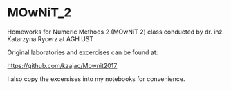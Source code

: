 # MOwNiT_2
Homeworks for Numeric Methods 2 (MOwNiT 2) class conducted by dr. inż. Katarzyna Rycerz at AGH UST

Original laboratories and excercises can be found at:

https://github.com/kzajac/Mownit2017

I also copy the excersises into my notebooks for convenience.

